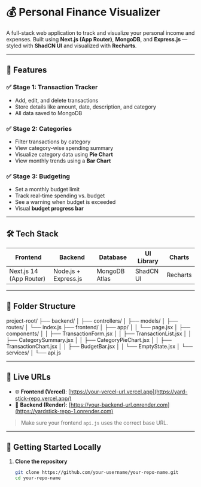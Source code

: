 # 💰 Personal Finance Visualizer

A full-stack web application to track and visualize your personal income and expenses. Built using **Next.js (App Router)**, **MongoDB**, and **Express.js** — styled with **ShadCN UI** and visualized with **Recharts**.

---

## 🌟 Features

### ✅ Stage 1: Transaction Tracker
- Add, edit, and delete transactions
- Store details like amount, date, description, and category
- All data saved to MongoDB

### ✅ Stage 2: Categories
- Filter transactions by category
- View category-wise spending summary
- Visualize category data using **Pie Chart**
- View monthly trends using a **Bar Chart**

### ✅ Stage 3: Budgeting
- Set a monthly budget limit
- Track real-time spending vs. budget
- See a warning when budget is exceeded
- Visual **budget progress bar**

---

## 🛠️ Tech Stack

| Frontend         | Backend          | Database    | UI Library     | Charts        |
|------------------|------------------|-------------|----------------|---------------|
| Next.js 14 (App Router) | Node.js + Express.js | MongoDB Atlas | ShadCN UI      | Recharts      |

---

## 📂 Folder Structure

project-root/
├── backend/
│ ├── controllers/
│ ├── models/
│ ├── routes/
│ └── index.js
├── frontend/
│ ├── app/
│ │ └── page.jsx
│ ├── components/
│ │ ├── TransactionForm.jsx
│ │ ├── TransactionList.jsx
│ │ ├── CategorySummary.jsx
│ │ ├── CategoryPieChart.jsx
│ │ ├── TransactionChart.jsx
│ │ ├── BudgetBar.jsx
│ │ └── EmptyState.jsx
│ └── services/
│ └── api.js



---

## 🔗 Live URLs

- 🌐 **Frontend (Vercel)**: [https://your-vercel-url.vercel.app](https://yard-stick-repo.vercel.app/)
- 🔗 **Backend (Render)**: [https://your-backend-url.onrender.com](https://yardstick-repo-1.onrender.com)

> Make sure your frontend `api.js` uses the correct base URL.

---

## 🚀 Getting Started Locally

1. **Clone the repository**
   ```bash
   git clone https://github.com/your-username/your-repo-name.git
   cd your-repo-name
